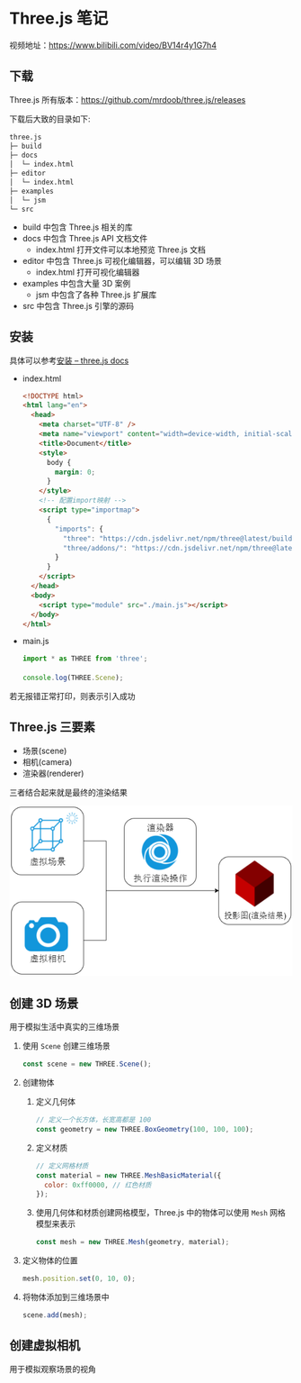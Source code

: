 #  Three.js 笔记

视频地址：https://www.bilibili.com/video/BV14r4y1G7h4



## 下载

Three.js 所有版本：https://github.com/mrdoob/three.js/releases

下载后大致的目录如下:

```
three.js
├─ build
├─ docs
│  └─ index.html
├─ editor
│  └─ index.html
├─ examples
│  └─ jsm
└─ src
```

- build 中包含 Three.js 相关的库
- docs 中包含 Three.js API 文档文件
  - index.html 打开文件可以本地预览 Three.js 文档
- editor 中包含 Three.js 可视化编辑器，可以编辑 3D 场景
  - index.html 打开可视化编辑器
- examples 中包含大量 3D 案例
  - jsm 中包含了各种 Three.js 扩展库
- src 中包含 Three.js 引擎的源码



## 安装

具体可以参考[安装 – three.js docs](https://threejs.org/docs/index.html#manual/zh/introduction/Installation)

- index.html

  ```html
  <!DOCTYPE html>
  <html lang="en">
    <head>
      <meta charset="UTF-8" />
      <meta name="viewport" content="width=device-width, initial-scale=1.0" />
      <title>Document</title>
      <style>
        body {
          margin: 0;
        }
      </style>
      <!-- 配置import映射 -->
      <script type="importmap">
        {
          "imports": {
            "three": "https://cdn.jsdelivr.net/npm/three@latest/build/three.module.js",
            "three/addons/": "https://cdn.jsdelivr.net/npm/three@latest/examples/jsm/"
          }
        }
      </script>
    </head>
    <body>
      <script type="module" src="./main.js"></script>
    </body>
  </html>
  ```

- main.js

  ```js
  import * as THREE from 'three';
  
  console.log(THREE.Scene);
  ```

若无报错正常打印，则表示引入成功



## Three.js 三要素

- 场景(scene)
- 相机(camera)
- 渲染器(renderer)

三者结合起来就是最终的渲染结果

![image-20250207115019224](images/image-20250207115019224.png)



## 创建 3D 场景

用于模拟生活中真实的三维场景

1. 使用 `Scene` 创建三维场景

   ```js
   const scene = new THREE.Scene();
   ```

2. 创建物体

   1. 定义几何体

      ```js
      // 定义一个长方体，长宽高都是 100
      const geometry = new THREE.BoxGeometry(100, 100, 100);
      ```

   2. 定义材质

      ```js
      // 定义网格材质
      const material = new THREE.MeshBasicMaterial({
        color: 0xff0000, // 红色材质
      });
      ```

   3. 使用几何体和材质创建网格模型，Three.js 中的物体可以使用 `Mesh` 网格模型来表示

      ```js
      const mesh = new THREE.Mesh(geometry, material);
      ```

3. 定义物体的位置

   ```js
   mesh.position.set(0, 10, 0);
   ```

4. 将物体添加到三维场景中

   ```js
   scene.add(mesh);
   ```



## 创建虚拟相机

用于模拟观察场景的视角



